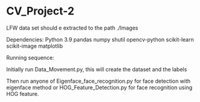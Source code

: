 # CV_Project-2

LFW data set should e extracted to the path ./Images

Dependencies:
Python 3.9
pandas
numpy
shutil
opencv-python
scikit-learn
scikit-image
matplotlib

Running sequence:

Initially run Data_Movement.py, this will create the dataset and the labels

Then run anyone of Eigenface_face_recognition.py for face detection with eigenface method or HOG_Feature_Detection.py for face recognition using HOG feature.